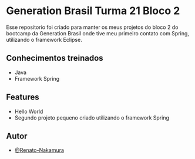 
# Generation Brasil Turma 21 Bloco 2

Esse repositorio foi criado para manter os meus projetos do bloco 2 do bootcamp da Generation Brasil onde tive meu primeiro contato com Spring, utilizando o framework Eclipse.

## Conhecimentos treinados

 - Java
 - Framework Spring

## Features

- Hello World
- Segundo projeto pequeno criado utilizando o framework Spring

## Autor

- [@Renato-Nakamura](https://www.github.com/Renato-Nakamura)

  
